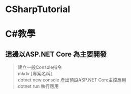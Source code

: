 # CSharpTutorial
C#教學
====
## 這邊以ASP.NET Core 為主要開發

>建立一般Console指令</br>
>mkdir [專案名稱]</br>
>dotnet new console  產出預設ASP.NET Core主控應用</br>
>dotnet run 執行應用</br>
